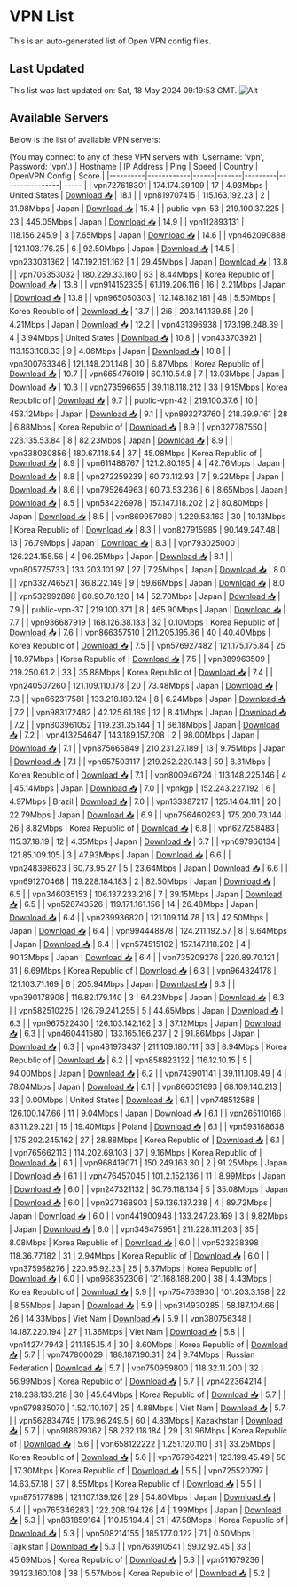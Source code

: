 # VPN List

This is an auto-generated list of Open VPN config files.

## Last Updated

This list was last updated on: Sat, 18 May 2024 09:19:53 GMT.
![Alt](https://repobeats.axiom.co/api/embed/186b98318ef1479477931607c1ad7d823f12451f.svg "Repobeats analytics image")

## Available Servers

Below is the list of available VPN servers:

(You may connect to any of these VPN servers with: Username: 'vpn', Password: 'vpn'.)
| Hostname | IP Address | Ping | Speed | Country | OpenVPN Config | Score |
|----------|------------|------|-------|---------|----------------| ----- |
| vpn727618301 | 174.174.39.109 | 17 | 4.93Mbps | United States | [Download 📥](./configs/server_0_US.ovpn) | 18.1 |
| vpn819707415 | 115.163.192.23 | 2 | 31.98Mbps | Japan | [Download 📥](./configs/server_1_JP.ovpn) | 15.4 |
| public-vpn-53 | 219.100.37.225 | 23 | 445.05Mbps | Japan | [Download 📥](./configs/server_2_JP.ovpn) | 14.9 |
| vpn112893131 | 118.156.245.9 | 3 | 7.65Mbps | Japan | [Download 📥](./configs/server_3_JP.ovpn) | 14.6 |
| vpn462090888 | 121.103.176.25 | 6 | 92.50Mbps | Japan | [Download 📥](./configs/server_4_JP.ovpn) | 14.5 |
| vpn233031362 | 147.192.151.162 | 1 | 29.45Mbps | Japan | [Download 📥](./configs/server_5_JP.ovpn) | 13.8 |
| vpn705353032 | 180.229.33.160 | 63 | 8.44Mbps | Korea Republic of | [Download 📥](./configs/server_6_KR.ovpn) | 13.8 |
| vpn914152335 | 61.119.206.116 | 16 | 2.21Mbps | Japan | [Download 📥](./configs/server_7_JP.ovpn) | 13.8 |
| vpn965050303 | 112.148.182.181 | 48 | 5.50Mbps | Korea Republic of | [Download 📥](./configs/server_8_KR.ovpn) | 13.7 |
| 2i6 | 203.141.139.65 | 20 | 4.21Mbps | Japan | [Download 📥](./configs/server_9_JP.ovpn) | 12.2 |
| vpn431396938 | 173.198.248.39 | 4 | 3.94Mbps | United States | [Download 📥](./configs/server_10_US.ovpn) | 10.8 |
| vpn433703921 | 113.153.108.33 | 9 | 4.06Mbps | Japan | [Download 📥](./configs/server_11_JP.ovpn) | 10.8 |
| vpn300763346 | 121.148.201.148 | 30 | 6.87Mbps | Korea Republic of | [Download 📥](./configs/server_12_KR.ovpn) | 10.7 |
| vpn665476019 | 60.110.54.8 | 7 | 13.03Mbps | Japan | [Download 📥](./configs/server_13_JP.ovpn) | 10.3 |
| vpn273596655 | 39.118.118.212 | 33 | 9.15Mbps | Korea Republic of | [Download 📥](./configs/server_14_KR.ovpn) | 9.7 |
| public-vpn-42 | 219.100.37.6 | 10 | 453.12Mbps | Japan | [Download 📥](./configs/server_15_JP.ovpn) | 9.1 |
| vpn893273760 | 218.39.9.161 | 28 | 6.88Mbps | Korea Republic of | [Download 📥](./configs/server_16_KR.ovpn) | 8.9 |
| vpn327787550 | 223.135.53.84 | 8 | 82.23Mbps | Japan | [Download 📥](./configs/server_17_JP.ovpn) | 8.9 |
| vpn338030856 | 180.67.118.54 | 37 | 45.08Mbps | Korea Republic of | [Download 📥](./configs/server_18_KR.ovpn) | 8.9 |
| vpn611488767 | 121.2.80.195 | 4 | 42.76Mbps | Japan | [Download 📥](./configs/server_19_JP.ovpn) | 8.8 |
| vpn272259239 | 60.73.112.93 | 7 | 9.22Mbps | Japan | [Download 📥](./configs/server_20_JP.ovpn) | 8.6 |
| vpn795264963 | 60.73.53.236 | 6 | 8.65Mbps | Japan | [Download 📥](./configs/server_21_JP.ovpn) | 8.5 |
| vpn534226978 | 157.147.118.202 | 2 | 80.80Mbps | Japan | [Download 📥](./configs/server_22_JP.ovpn) | 8.5 |
| vpn869957080 | 1.229.53.163 | 30 | 10.13Mbps | Korea Republic of | [Download 📥](./configs/server_23_KR.ovpn) | 8.3 |
| vpn827915985 | 90.149.247.48 | 13 | 76.79Mbps | Japan | [Download 📥](./configs/server_24_JP.ovpn) | 8.3 |
| vpn793025000 | 126.224.155.56 | 4 | 96.25Mbps | Japan | [Download 📥](./configs/server_25_JP.ovpn) | 8.1 |
| vpn805775733 | 133.203.101.97 | 27 | 7.25Mbps | Japan | [Download 📥](./configs/server_26_JP.ovpn) | 8.0 |
| vpn332746521 | 36.8.22.149 | 9 | 59.66Mbps | Japan | [Download 📥](./configs/server_27_JP.ovpn) | 8.0 |
| vpn532992898 | 60.90.70.120 | 14 | 52.70Mbps | Japan | [Download 📥](./configs/server_28_JP.ovpn) | 7.9 |
| public-vpn-37 | 219.100.37.1 | 8 | 465.90Mbps | Japan | [Download 📥](./configs/server_29_JP.ovpn) | 7.7 |
| vpn936687919 | 168.126.38.133 | 32 | 0.10Mbps | Korea Republic of | [Download 📥](./configs/server_30_KR.ovpn) | 7.6 |
| vpn866357510 | 211.205.195.86 | 40 | 40.40Mbps | Korea Republic of | [Download 📥](./configs/server_31_KR.ovpn) | 7.5 |
| vpn576927482 | 121.175.175.84 | 25 | 18.97Mbps | Korea Republic of | [Download 📥](./configs/server_32_KR.ovpn) | 7.5 |
| vpn389963509 | 219.250.61.2 | 33 | 35.88Mbps | Korea Republic of | [Download 📥](./configs/server_33_KR.ovpn) | 7.4 |
| vpn240507260 | 121.109.110.178 | 20 | 73.48Mbps | Japan | [Download 📥](./configs/server_34_JP.ovpn) | 7.3 |
| vpn662317581 | 133.218.180.124 | 8 | 6.24Mbps | Japan | [Download 📥](./configs/server_35_JP.ovpn) | 7.2 |
| vpn983172482 | 42.125.61.189 | 12 | 8.41Mbps | Japan | [Download 📥](./configs/server_36_JP.ovpn) | 7.2 |
| vpn803961052 | 119.231.35.144 | 1 | 66.18Mbps | Japan | [Download 📥](./configs/server_37_JP.ovpn) | 7.2 |
| vpn413254647 | 143.189.157.208 | 2 | 98.00Mbps | Japan | [Download 📥](./configs/server_38_JP.ovpn) | 7.1 |
| vpn875665849 | 210.231.27.189 | 13 | 9.75Mbps | Japan | [Download 📥](./configs/server_39_JP.ovpn) | 7.1 |
| vpn657503117 | 219.252.220.143 | 59 | 8.31Mbps | Korea Republic of | [Download 📥](./configs/server_40_KR.ovpn) | 7.1 |
| vpn800946724 | 113.148.225.146 | 4 | 45.14Mbps | Japan | [Download 📥](./configs/server_41_JP.ovpn) | 7.0 |
| vpnkgp | 152.243.227.192 | 6 | 4.97Mbps | Brazil | [Download 📥](./configs/server_42_BR.ovpn) | 7.0 |
| vpn133387217 | 125.14.64.111 | 20 | 22.79Mbps | Japan | [Download 📥](./configs/server_43_JP.ovpn) | 6.9 |
| vpn756460293 | 175.200.73.144 | 26 | 8.82Mbps | Korea Republic of | [Download 📥](./configs/server_44_KR.ovpn) | 6.8 |
| vpn627258483 | 115.37.18.19 | 12 | 4.35Mbps | Japan | [Download 📥](./configs/server_45_JP.ovpn) | 6.7 |
| vpn697966134 | 121.85.109.105 | 3 | 47.93Mbps | Japan | [Download 📥](./configs/server_46_JP.ovpn) | 6.6 |
| vpn248398623 | 60.73.95.27 | 5 | 23.64Mbps | Japan | [Download 📥](./configs/server_47_JP.ovpn) | 6.6 |
| vpn691270468 | 119.228.184.183 | 2 | 82.50Mbps | Japan | [Download 📥](./configs/server_48_JP.ovpn) | 6.5 |
| vpn346035153 | 106.137.233.216 | 7 | 39.15Mbps | Japan | [Download 📥](./configs/server_49_JP.ovpn) | 6.5 |
| vpn528743526 | 119.171.161.156 | 14 | 26.48Mbps | Japan | [Download 📥](./configs/server_50_JP.ovpn) | 6.4 |
| vpn239936820 | 121.109.114.78 | 13 | 42.50Mbps | Japan | [Download 📥](./configs/server_51_JP.ovpn) | 6.4 |
| vpn994448878 | 124.211.192.57 | 8 | 9.64Mbps | Japan | [Download 📥](./configs/server_52_JP.ovpn) | 6.4 |
| vpn574515102 | 157.147.118.202 | 4 | 90.13Mbps | Japan | [Download 📥](./configs/server_53_JP.ovpn) | 6.4 |
| vpn735209276 | 220.89.70.121 | 31 | 6.69Mbps | Korea Republic of | [Download 📥](./configs/server_54_KR.ovpn) | 6.3 |
| vpn964324178 | 121.103.71.169 | 6 | 205.94Mbps | Japan | [Download 📥](./configs/server_55_JP.ovpn) | 6.3 |
| vpn390178906 | 116.82.179.140 | 3 | 64.23Mbps | Japan | [Download 📥](./configs/server_56_JP.ovpn) | 6.3 |
| vpn582510225 | 126.79.241.255 | 5 | 44.65Mbps | Japan | [Download 📥](./configs/server_57_JP.ovpn) | 6.3 |
| vpn967522430 | 126.103.142.162 | 3 | 37.12Mbps | Japan | [Download 📥](./configs/server_58_JP.ovpn) | 6.3 |
| vpn460441580 | 133.165.166.237 | 2 | 91.86Mbps | Japan | [Download 📥](./configs/server_59_JP.ovpn) | 6.3 |
| vpn481973437 | 211.109.180.111 | 33 | 8.94Mbps | Korea Republic of | [Download 📥](./configs/server_60_KR.ovpn) | 6.2 |
| vpn858823132 | 116.12.10.15 | 5 | 94.00Mbps | Japan | [Download 📥](./configs/server_61_JP.ovpn) | 6.2 |
| vpn743901141 | 39.111.108.49 | 4 | 78.04Mbps | Japan | [Download 📥](./configs/server_62_JP.ovpn) | 6.1 |
| vpn866051693 | 68.109.140.213 | 33 | 0.00Mbps | United States | [Download 📥](./configs/server_63_US.ovpn) | 6.1 |
| vpn748512588 | 126.100.147.66 | 11 | 9.04Mbps | Japan | [Download 📥](./configs/server_64_JP.ovpn) | 6.1 |
| vpn265110166 | 83.11.29.221 | 15 | 19.40Mbps | Poland | [Download 📥](./configs/server_65_PL.ovpn) | 6.1 |
| vpn593168638 | 175.202.245.162 | 27 | 28.88Mbps | Korea Republic of | [Download 📥](./configs/server_66_KR.ovpn) | 6.1 |
| vpn765662113 | 114.202.69.103 | 37 | 9.16Mbps | Korea Republic of | [Download 📥](./configs/server_67_KR.ovpn) | 6.1 |
| vpn968419071 | 150.249.163.30 | 2 | 91.25Mbps | Japan | [Download 📥](./configs/server_68_JP.ovpn) | 6.1 |
| vpn476457045 | 101.2.152.136 | 11 | 8.99Mbps | Japan | [Download 📥](./configs/server_69_JP.ovpn) | 6.0 |
| vpn247321132 | 60.76.118.134 | 5 | 35.08Mbps | Japan | [Download 📥](./configs/server_70_JP.ovpn) | 6.0 |
| vpn927368903 | 59.136.137.238 | 4 | 89.72Mbps | Japan | [Download 📥](./configs/server_71_JP.ovpn) | 6.0 |
| vpn441900948 | 133.247.23.169 | 3 | 9.82Mbps | Japan | [Download 📥](./configs/server_72_JP.ovpn) | 6.0 |
| vpn346475951 | 211.228.111.203 | 35 | 8.08Mbps | Korea Republic of | [Download 📥](./configs/server_73_KR.ovpn) | 6.0 |
| vpn523238398 | 118.36.77.182 | 31 | 2.94Mbps | Korea Republic of | [Download 📥](./configs/server_74_KR.ovpn) | 6.0 |
| vpn375958276 | 220.95.92.23 | 25 | 6.37Mbps | Korea Republic of | [Download 📥](./configs/server_75_KR.ovpn) | 6.0 |
| vpn968352306 | 121.168.188.200 | 38 | 4.43Mbps | Korea Republic of | [Download 📥](./configs/server_76_KR.ovpn) | 5.9 |
| vpn754763930 | 101.203.3.158 | 22 | 8.55Mbps | Japan | [Download 📥](./configs/server_77_JP.ovpn) | 5.9 |
| vpn314930285 | 58.187.104.66 | 26 | 14.33Mbps | Viet Nam | [Download 📥](./configs/server_78_VN.ovpn) | 5.9 |
| vpn380756348 | 14.187.220.194 | 27 | 11.36Mbps | Viet Nam | [Download 📥](./configs/server_79_VN.ovpn) | 5.8 |
| vpn142747943 | 211.185.15.4 | 30 | 8.60Mbps | Korea Republic of | [Download 📥](./configs/server_80_KR.ovpn) | 5.7 |
| vpn747800029 | 188.187.190.31 | 24 | 9.74Mbps | Russian Federation | [Download 📥](./configs/server_81_RU.ovpn) | 5.7 |
| vpn750959800 | 118.32.11.200 | 32 | 56.99Mbps | Korea Republic of | [Download 📥](./configs/server_82_KR.ovpn) | 5.7 |
| vpn422364214 | 218.238.133.218 | 30 | 45.64Mbps | Korea Republic of | [Download 📥](./configs/server_83_KR.ovpn) | 5.7 |
| vpn979835070 | 1.52.110.107 | 25 | 4.88Mbps | Viet Nam | [Download 📥](./configs/server_84_VN.ovpn) | 5.7 |
| vpn562834745 | 176.96.249.5 | 60 | 4.83Mbps | Kazakhstan | [Download 📥](./configs/server_85_KZ.ovpn) | 5.7 |
| vpn918679362 | 58.232.118.184 | 29 | 31.96Mbps | Korea Republic of | [Download 📥](./configs/server_86_KR.ovpn) | 5.6 |
| vpn658122222 | 1.251.120.110 | 31 | 33.25Mbps | Korea Republic of | [Download 📥](./configs/server_87_KR.ovpn) | 5.6 |
| vpn767964221 | 123.199.45.49 | 50 | 17.30Mbps | Korea Republic of | [Download 📥](./configs/server_88_KR.ovpn) | 5.5 |
| vpn725520797 | 14.63.57.18 | 37 | 8.55Mbps | Korea Republic of | [Download 📥](./configs/server_89_KR.ovpn) | 5.5 |
| vpn875177898 | 121.107.139.126 | 29 | 54.80Mbps | Japan | [Download 📥](./configs/server_90_JP.ovpn) | 5.4 |
| vpn765346283 | 122.208.194.126 | 4 | 1.99Mbps | Japan | [Download 📥](./configs/server_91_JP.ovpn) | 5.3 |
| vpn831859164 | 110.15.194.4 | 31 | 47.58Mbps | Korea Republic of | [Download 📥](./configs/server_92_KR.ovpn) | 5.3 |
| vpn508214155 | 185.177.0.122 | 71 | 0.50Mbps | Tajikistan | [Download 📥](./configs/server_93_TJ.ovpn) | 5.3 |
| vpn763910541 | 59.12.92.45 | 33 | 45.69Mbps | Korea Republic of | [Download 📥](./configs/server_94_KR.ovpn) | 5.3 |
| vpn511679236 | 39.123.160.108 | 38 | 5.57Mbps | Korea Republic of | [Download 📥](./configs/server_95_KR.ovpn) | 5.2 |
